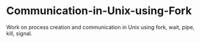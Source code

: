 # Communication-in-Unix-using-Fork
Work on process creation and communication in Unix using fork, wait, pipe, kill, signal.
